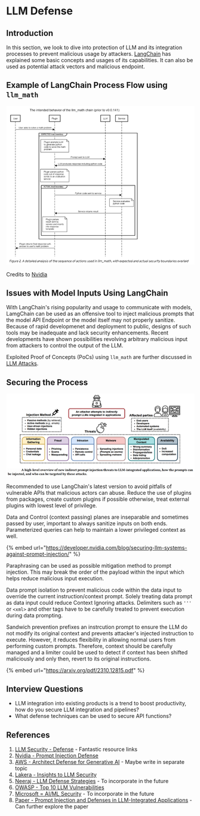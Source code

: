 # LLM Defense

## Introduction

In this section, we look to dive into protection of LLM and its integration processes to prevent malicious usage by attackers. [LangChain](langchain-overview.md) has explained some basic concepts and usages of its capabilities. It can also be used as potential attack vectors and malicious endpoint. 

## Example of LangChain Process Flow using `llm_math`

![LangChain Process Flow](../.gitbook/assets/llm/langchain-flow.png)

Credits to [Nvidia](https://developer.nvidia.com/blog/securing-llm-systems-against-prompt-injection/)

## Issues with Model Inputs Using LangChain

With LangChain's rising popularity and usage to communicate with models, LamgChain can be used as an offensive tool to inject malicious prompts that the model API Endpoint or the model itself may not properly sanitize. Because of rapid developmenet and deployment to public, designs of such tools may be inadequate and lack security enhancements. Recent developments have shown possibilities revolving arbitrary malicious input from attackers to control the output of the LLM.

Exploited Proof of Concepts (PoCs) using `llm_math` are further discussed in [LLM Attacks](attacks.md).

## Securing the Process

![LLM Threat Model](../.gitbook/assets/llm/threat-model.png)

Recommended to use LangChain's latest version to avoid pitfalls of vulnerable APIs that malicious actors can abuse. Reduce the use of plugins from packages, create custom plugins if possible otherwise, treat external plugins with lowest level of privilege.

Data and Control (context passing) planes are inseparable and sometimes passed by user, important to always sanitize inputs on both ends. Parameterized queries can help to maintain a lower privileged context as well.

{% embed url="https://developer.nvidia.com/blog/securing-llm-systems-against-prompt-injection/" %}

Paraphrasing can be used as possible mitigation method to prompt injection. This may break the order of the payload within the input which helps reduce malicious input execution.

Data prompt isolation to prevent malicious code within the data input to override the current instruction/context prompt. Solely treating data prompt as data input could reduce Context Ignoring attacks. Delimiters such as `'''` or `<xml>` and other tags have to be carefully treated to prevent execution during data prompting.

Sandwich prevention prefixes an instrcution prompt to ensure the LLM do not modify its original context and prevents attacker's injected instruction to execute. However, it reduces flexibility in allowing normal users from performing custom prompts. Therefore, context should be carefully managed and a limiter could be used to detect if context has been shifted maliciously and only then, revert to its original instructions.

{% embed url="https://arxiv.org/pdf/2310.12815.pdf" %}

## Interview Questions

* LLM integration into existing products is a trend to boost productivity, how do you secure LLM integration and pipelines?
* What defense techniques can be used to secure API functions?

## References

1. [LLM Security - Defense](https://llmsecurity.net/#defenses--detections) - Fantastic resource links
2. [Nvidia - Prompt Injection Defense](https://developer.nvidia.com/blog/securing-llm-systems-against-prompt-injection/)
3. [AWS - Architect Defense for Generative AI](https://aws.amazon.com/blogs/machine-learning/architect-defense-in-depth-security-for-generative-ai-applications-using-the-owasp-top-10-for-llms/) - Maybe write in separate topic
4. [Lakera - Insights to LLM Security](https://www.lakera.ai/blog/llm-security#real-world-insights-and-resources-in-llm-security)
5. [Neeraj - LLM Defense Strategies](https://medium.com/@nvarshney97/llm-defense-strategies-45457549c78e) - To incorporate in the future
6. [OWASP - Top 10 LLM Vulnerabilities](https://owasp.org/www-project-top-10-for-large-language-model-applications/assets/PDF/OWASP-Top-10-for-LLMs-2023-v1_1.pdf)
7. [Microsoft = AI/ML Security](https://learn.microsoft.com/en-us/security/engineering/threat-modeling-aiml) - To incorporate in the future
8. [Paper - Prompt Injection and Defenses in LLM-Integrated Applications](https://arxiv.org/pdf/2310.12815.pdf) - Can further explore the paper